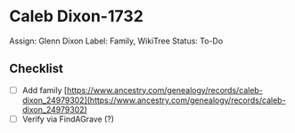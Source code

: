 # Caleb Dixon-1732

Assign: Glenn Dixon
Label: Family, WikiTree
Status: To-Do

## Checklist

- [ ]  Add family [https://www.ancestry.com/genealogy/records/caleb-dixon_24979302](https://www.ancestry.com/genealogy/records/caleb-dixon_24979302)
- [ ]  Verify via FindAGrave (?)